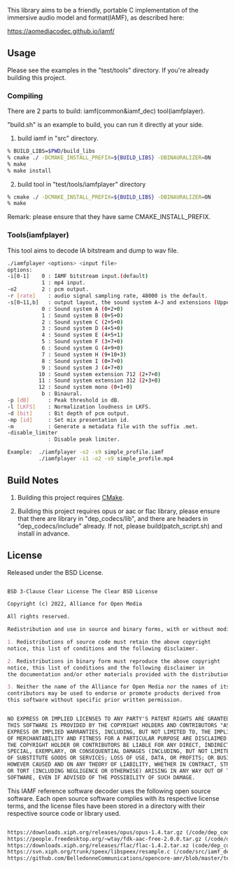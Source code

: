 This library aims to be a friendly, portable C implementation of the immersive audio model and format(IAMF),
as described here:

<https://aomediacodec.github.io/iamf/>



## Usage

Please see the examples in the "test/tools" directory. If you're already building this project.

### Compiling
There are 2 parts to build: iamf(common&iamf_dec) tool(iamfplayer).

"build.sh" is an example to build, you can run it directly at your side.

1. build iamf in "src" directory.
```sh
% BUILD_LIBS=$PWD/build_libs
% cmake ./ -DCMAKE_INSTALL_PREFIX=${BUILD_LIBS} -DBINAURALIZER=ON
% make
% make install
```

2. build tool in "test/tools/iamfplayer" directory
```sh
% cmake ./ -DCMAKE_INSTALL_PREFIX=${BUILD_LIBS} -DBINAURALIZER=ON
% make
```

Remark: please ensure that they have same CMAKE_INSTALL_PREFIX.


### Tools(iamfplayer)
This tool aims to decode IA bitstream and dump to wav file.
```sh
./iamfplayer <options> <input file>
options:
-i[0-1]    0 : IAMF bitstream input.(default)
           1 : mp4 input.
-o2        2 : pcm output.
-r [rate]    : audio signal sampling rate, 48000 is the default.
-s[0~11,b]   : output layout, the sound system A~J and extensions (Upper + Middle + Bottom).
           0 : Sound system A (0+2+0)
           1 : Sound system B (0+5+0)
           2 : Sound system C (2+5+0)
           3 : Sound system D (4+5+0)
           4 : Sound system E (4+5+1)
           5 : Sound system F (3+7+0)
           6 : Sound system G (4+9+0)
           7 : Sound system H (9+10+3)
           8 : Sound system I (0+7+0)
           9 : Sound system J (4+7+0)
          10 : Sound system extension 712 (2+7+0)
          11 : Sound system extension 312 (2+3+0)
          12 : Sound system mono (0+1+0)
           b : Binaural.
-p [dB]      : Peak threshold in dB.
-l [LKFS]    : Normalization loudness in LKFS.
-d [bit]     : Bit depth of pcm output.
-mp [id]     : Set mix presentation id.
-m           : Generate a metadata file with the suffix .met.
-disable_limiter
             : Disable peak limiter.

Example:  ./iamfplayer -o2 -s9 simple_profile.iamf
          ./iamfplayer -i1 -o2 -s9 simple_profile.mp4

```


## Build Notes

1) Building this project requires [CMake](https://cmake.org/).

2) Building this project requires opus or aac or flac library, please ensure that there are library in "dep_codecs/lib",
and there are headers in "dep_codecs/include" already. If not, please build(patch_script.sh) and install in advance.

## License

Released under the BSD License.

```markdown

BSD 3-Clause Clear License The Clear BSD License

Copyright (c) 2022, Alliance for Open Media

All rights reserved.

Redistribution and use in source and binary forms, with or without modification, are permitted (subject to the limitations in the disclaimer below) provided that the following conditions are met:

1. Redistributions of source code must retain the above copyright
notice, this list of conditions and the following disclaimer.

2. Redistributions in binary form must reproduce the above copyright
notice, this list of conditions and the following disclaimer in
the documentation and/or other materials provided with the distribution.

3. Neither the name of the Alliance for Open Media nor the names of its
contributors may be used to endorse or promote products derived from
this software without specific prior written permission.


NO EXPRESS OR IMPLIED LICENSES TO ANY PARTY'S PATENT RIGHTS ARE GRANTED BY THIS LICENSE.
THIS SOFTWARE IS PROVIDED BY THE COPYRIGHT HOLDERS AND CONTRIBUTORS "AS IS" AND ANY
EXPRESS OR IMPLIED WARRANTIES, INCLUDING, BUT NOT LIMITED TO, THE IMPLIED WARRANTIES
OF MERCHANTABILITY AND FITNESS FOR A PARTICULAR PURPOSE ARE DISCLAIMED. IN NO EVENT SHALL
THE COPYRIGHT HOLDER OR CONTRIBUTORS BE LIABLE FOR ANY DIRECT, INDIRECT, INCIDENTAL,
SPECIAL, EXEMPLARY, OR CONSEQUENTIAL DAMAGES (INCLUDING, BUT NOT LIMITED TO, PROCUREMENT
OF SUBSTITUTE GOODS OR SERVICES; LOSS OF USE, DATA, OR PROFITS; OR BUSINESS INTERRUPTION)
HOWEVER CAUSED AND ON ANY THEORY OF LIABILITY, WHETHER IN CONTRACT, STRICT LIABILITY,
OR TORT (INCLUDING NEGLIGENCE OR OTHERWISE) ARISING IN ANY WAY OUT OF THE USE OF THIS
SOFTWARE, EVEN IF ADVISED OF THE POSSIBILITY OF SUCH DAMAGE.
```

This IAMF reference software decoder uses the following open source software.
Each open source software complies with its respective license terms, and the license files
have been stored in a directory with their respective source code or library used.


```markdown

https://downloads.xiph.org/releases/opus/opus-1.4.tar.gz (/code/dep_codecs/lib/opus.license)
https://people.freedesktop.org/~wtay/fdk-aac-free-2.0.0.tar.gz (/code/dep_codecs/lib/fdk_aac.license)
https://downloads.xiph.org/releases/flac/flac-1.4.2.tar.xz (code/dep_codecs/lib/flac.license)
https://svn.xiph.org/trunk/speex/libspeex/resample.c (/code/src/iamf_dec/resample.license)
https://github.com/BelledonneCommunications/opencore-amr/blob/master/test/wavwriter.c (/code/dep_external/src/wav/dep_wavwriter.license)
```
